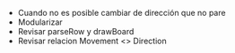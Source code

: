 - Cuando no es posible cambiar de dirección que no pare
- Modularizar
- Revisar parseRow y drawBoard
- Revisar relacion Movement <> Direction
